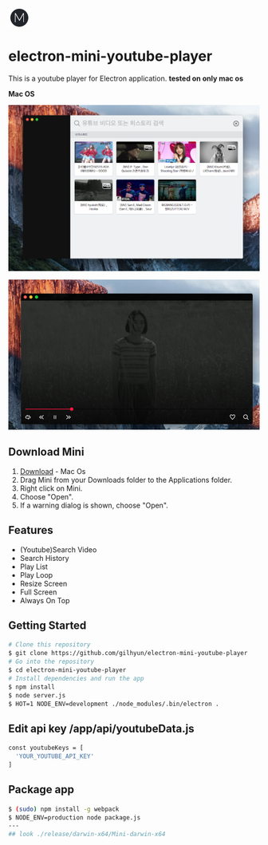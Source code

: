 ![](icons/trayIcon@2x.png)
# electron-mini-youtube-player

This is a youtube player for Electron application.
**tested on only mac os**


**Mac OS**

![screenshot](mini-s-1.png)

![screenshot](mini-s-2.png)


Download Mini
--------
1. [Download](https://www.dropbox.com/s/ld93yl43ie49ipt/Mini-darwin-x64.zip?dl=0) - Mac Os
2. Drag Mini from your Downloads folder to the Applications folder.
3. Right click on Mini.
4. Choose "Open".
5. If a warning dialog is shown, choose "Open".


Features
--------
- (Youtube)Search Video
- Search History
- Play List
- Play Loop
- Resize Screen
- Full Screen
- Always On Top


Getting Started
---------------
```bash
# Clone this repository
$ git clone https://github.com/gilhyun/electron-mini-youtube-player
# Go into the repository
$ cd electron-mini-youtube-player
# Install dependencies and run the app
$ npm install
$ node server.js
$ HOT=1 NODE_ENV=development ./node_modules/.bin/electron .
```

Edit api key /app/api/youtubeData.js
---------------
```bash
const youtubeKeys = [
  'YOUR_YOUTUBE_API_KEY'
]
```


Package app
---------------
```bash
$ (sudo) npm install -g webpack
$ NODE_ENV=production node package.js
---
## look ./release/darwin-x64/Mini-darwin-x64
```
